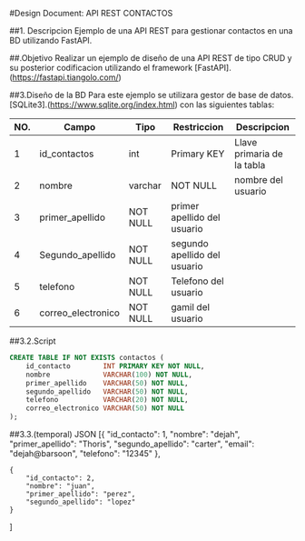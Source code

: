 #Design Document: API REST CONTACTOS



##1. Descripcion 
Ejemplo de una API REST para gestionar contactos en una BD utilizando FastAPI. 

##.Objetivo 
Realizar un ejemplo de diseño de una API REST de tipo CRUD y su posterior codificacion utilizando el framework [FastAPI].(https://fastapi.tiangolo.com/)

##3.Diseño de la BD 
Para este ejemplo se utilizara gestor de base de datos. [SQLite3].(https://www.sqlite.org/index.html) con las siguientes tablas: 

|NO.|Campo|Tipo|Restriccion|Descripcion|
|--|--|--|--|--|
|1|id_contactos|int|Primary KEY|Llave primaria de la tabla|
|2|nombre|varchar|NOT NULL|nombre del usuario|
|3|primer_apellido|NOT NULL|primer apellido del usuario|
|4|Segundo_apellido|NOT NULL|segundo apellido del usuario|
|5|telefono|NOT NULL|Telefono del usuario|
|6|correo_electronico|NOT NULL| gamil del usuario|

##3.2.Script 
```sql 
CREATE TABLE IF NOT EXISTS contactos (
    id_contacto        INT PRIMARY KEY NOT NULL,
    nombre             VARCHAR(100) NOT NULL,
    primer_apellido    VARCHAR(50) NOT NULL,
    segundo_apellido   VARCHAR(50) NOT NULL,
    telefono           VARCHAR(20) NOT NULL,
    correo_electronico VARCHAR(50) NOT NULL
);

```
##3.3.(temporal) JSON
[{
		"id_contacto": 1,
		"nombre": "dejah",
		"primer_apellido": "Thoris",
		"segundo_apellido": "carter",
		"email": "dejah@barsoon",
		"telefono": "12345"
	},

	{
		"id_contacto": 2,
		"nombre": "juan",
		"primer_apellido": "perez",
		"segundo_apellido": "lopez"
	}
]
